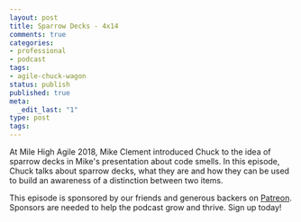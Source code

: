 ```yaml
---
layout: post
title: Sparrow Decks - 4x14
comments: true
categories:
- professional
- podcast
tags:
- agile-chuck-wagon
status: publish
published: true
meta:
  _edit_last: "1"
type: post
tags:
---
```

<p>At Mile High Agile 2018, Mike Clement introduced Chuck to the idea of sparrow decks in Mike's presentation about code smells. In this episode, Chuck talks about sparrow decks, what they are and how they can be used to build an awareness of a distinction between two items.</p>
<p>This episode is sponsored by our friends and generous backers on <a href="https://www.patreon.com/agilechuckwagon">Patreon</a>. Sponsors are needed to help the podcast grow and thrive. Sign up today!</p>